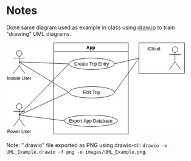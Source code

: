 # Notes

Done same diagram used as example in class using [draw.io](https://github.com/jgraph/drawio-desktop) to train "drawing" UML diagrams.

[![UML Diagram](images/UML_Example.png)](https://app.diagrams.net/#Uhttps%3A%2F%2Fraw.githubusercontent.com%2FWELL1NGTON%2FUdemy__UML_and_Object-Oriented_Design_Foundations%2Fmain%2FSection_05_-_UML_Basics_and_Fundamental_Diagram_Types%2F20_Use_Case_Diagrams%2FUML_Example.drawio)

Note: ".drawio" file exported as PNG using drawio-cli: `drawio -x UML_Example.drawio -f png -o images/UML_Example.png`.
